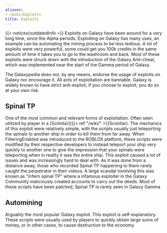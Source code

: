 ```yaml
---
aliases:
- /wiki/Exploits
title: Exploits
---
```


{{< notices/outdatedInfo >}} Exploits on Galaxy have been around for a very long time, since the Alpha periods. Exploiting on Galaxy has many uses, an example can be automating the mining process to be less tedious. A lot of exploits were very powerful, some could get you 100k credits in the same amount of time it takes you to go to the washroom and back. Most of these exploits were struck down with the introduction of the Galaxy Anti-cheat, which was implemented near the start of the Gamma period of Galaxy.

The Galaxypedia does not, by any means, endorse the usage of exploits on Galaxy nor encourage it. All acts of exploitation are bannable. Galaxy is widely known to have strict anti-exploit, if you choose to exploit, you do so at your own risk.

## Spinal TP 

One of the most common and relevant forms of exploitation. Often seen utilized by player in a [Scimitar]({{< ref "/wiki/" >}}Scimitar). The mechanics of this exploit were relatively simple, with the scripts usually just teleporting the spinals to another ship in order to kill them from far away. When FilteringEnabled was introduced to the ROBLOX platform, these scripts were modified by their respective developers to instead teleport your ship very quickly to another one to give the impression that your spinals were teleporting when in reality it was the entire ship. This exploit caused a lot of issues and was increasingly hard to deal with. As it was done from a distance away, those who recorded Spinal TP happening to them rarely caught the perpetrator in their videos. A large scandal involving this was known as "infern spinal TP" where a infamous exploiter in the Galaxy Community maliciously created accounts to carry out the deeds. Most of these scripts have been patched, Spinal TP is rarely seen in Galaxy Gamma

## Automining

Arguably the most popular Galaxy exploit. This exploit is self-explanatory. These scripts were usually used by players to quickly obtain large sums of money, or in other cases, to cause destruction to the economy.